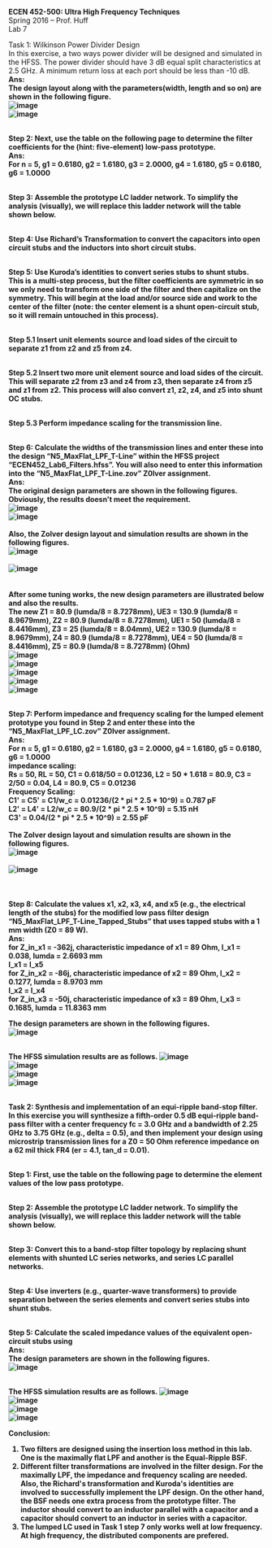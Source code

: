 <b>ECEN 452-500: Ultra High Frequency Techniques</b><br>
Spring 2016 – Prof. Huff<br>
Lab 7


Task 1: Wilkinson Power Divider Design<br>
In this exercise, a two ways power divider will be designed and simulated in the HFSS. The power divider should have 3 dB equal split characteristics at 2.5 GHz. A minimum return loss at each port should be less than -10 dB.<br>
<b>Ans:<br>
<b>The design layout along with the parameters(width, length and so on) are shown in the following figure.</b><br>
![image](https://github.com/CourseReps/ECEN452-Spring2016/blob/master/Students/StevenYeh/Lab7/design_layout.png)<br>
![image](https://github.com/CourseReps/ECEN452-Spring2016/blob/master/Students/StevenYeh/Lab7/design_parameter.png)<br>


<br>Step 2: Next, use the table on the following page to determine the filter coefficients for the (hint: five-element) low-pass prototype.<br>
<b>Ans:<br>
For n = 5, g1 = 0.6180, g2 = 1.6180, g3 = 2.0000, g4 = 1.6180, g5 = 0.6180, g6 = 1.0000<br></b>

<br>Step 3: Assemble the prototype LC ladder network.
To simplify the analysis (visually), we will replace this ladder network will the table shown below.



<br>Step 4: Use Richard’s Transformation to convert the capacitors into open circuit stubs and the inductors into short circuit stubs.



<br>Step 5: Use Kuroda’s identities to convert series stubs to shunt stubs. This is a multi-step process, but the filter coefficients are symmetric in so we only need to transform one side of the filter and then capitalize on the symmetry. This will begin at the load and/or source side and work to the center of the filter (note: the center element is a shunt open-circuit stub, so it will remain untouched in this process).


<br>Step 5.1 Insert unit elements source and load sides of the circuit to separate z1 from z2 and z5 from z4.


<br>Step 5.2 Insert two more unit element source and load sides of the circuit. This will separate z2 from z3 and z4 from z3, then separate z4 from z5 and z1 from z2. This process will also convert z1, z2, z4, and z5 into shunt OC stubs.


<br>Step 5.3 Perform impedance scaling for the transmission line.


<br>Step 6: Calculate the widths of the transmission lines and enter these into the design “N5_MaxFlat_LPF_T-Line” within the HFSS project “ECEN452_Lab6_Filters.hfss”. You will also need to enter this information into the “N5_MaxFlat_LPF_T-Line.zov” Z0lver assignment.<br>
<b>Ans:<br>
The original design parameters are shown in the following figures. Obviously, the results doesn't meet the requirement.<br>
![image](https://github.com/CourseReps/ECEN452-Spring2016/blob/master/Students/StevenYeh/Lab6/maximally_flat_parameter.jpg)<br>
![image](https://github.com/CourseReps/ECEN452-Spring2016/blob/master/Students/StevenYeh/Lab6/original_maximally_flat_tline_amp_S11_S21.jpg) <br><br>
Also, the Zolver design layout and simulation results are shown in the following figures.<br>
![image](https://github.com/CourseReps/ECEN452-Spring2016/blob/master/Students/StevenYeh/Lab6/N5_MaxFlat_LPF_Tline_Design.jpg)<br><br>
![image](https://github.com/CourseReps/ECEN452-Spring2016/blob/master/Students/StevenYeh/Lab6/N5_MaxFlat_LPF_Tline_Result.jpg)<br><br><br>
After some tuning works, the new design parameters are illustrated below and also the results.<br>
The new Z1 = 80.9 (lumda/8 = 8.7278mm), UE3 = 130.9 (lumda/8 = 8.9679mm), Z2 = 80.9 (lumda/8 = 8.7278mm), UE1 = 50 (lumda/8 = 8.4416mm), Z3 = 25 (lumda/8 = 8.04mm), UE2 = 130.9 (lumda/8 = 8.9679mm), Z4 = 80.9 (lumda/8 = 8.7278mm), UE4 = 50 (lumda/8 = 8.4416mm), Z5 = 80.9 (lumda/8 = 8.7278mm) (Ohm)<br>
![image](https://github.com/CourseReps/ECEN452-Spring2016/blob/master/Students/StevenYeh/Lab6/maximally_flat_tline_parameters.jpg)<br>
![image](https://github.com/CourseReps/ECEN452-Spring2016/blob/master/Students/StevenYeh/Lab6/maximally_flat_tline_amp_S11.jpg) <br>
![image](https://github.com/CourseReps/ECEN452-Spring2016/blob/master/Students/StevenYeh/Lab6/maximally_flat_tline_amp_S21.jpg) <br>
![image](https://github.com/CourseReps/ECEN452-Spring2016/blob/master/Students/StevenYeh/Lab6/maximally_flat_tline_phase_S11.jpg) <br>
![image](https://github.com/CourseReps/ECEN452-Spring2016/blob/master/Students/StevenYeh/Lab6/maximally_flat_tline_phase_S21.jpg) <br></b>

<br>Step 7: Perform impedance and frequency scaling for the lumped element prototype you found in Step 2 and enter these into the “N5_MaxFlat_LPF_LC.zov” Z0lver assignment.<br>
<b>Ans:<br>
For n = 5, g1 = 0.6180, g2 = 1.6180, g3 = 2.0000, g4 = 1.6180, g5 = 0.6180, g6 = 1.0000<br>
impedance scaling:<br>
Rs = 50, RL = 50, C1 = 0.618/50 = 0.01236, L2 = 50 * 1.618 = 80.9, C3 = 2/50 = 0.04, L4 = 80.9, C5 = 0.01236<br>
Frequency Scaling:<br>
C1' = C5' = C1/w_c = 0.01236/(2 * pi * 2.5 * 10^9) = 0.787 pF<br>
L2' = L4' = L2/w_c = 80.9/(2 * pi * 2.5 * 10^9) = 5.15 nH<br>
C3' = 0.04/(2 * pi * 2.5 * 10^9) = 2.55 pF<br><br>
The Zolver design layout and simulation results are shown in the following figures.<br></b>
![image](https://github.com/CourseReps/ECEN452-Spring2016/blob/master/Students/StevenYeh/Lab6/N5_MaxFlat_LPF_LC_Design.jpg)<br><br>
![image](https://github.com/CourseReps/ECEN452-Spring2016/blob/master/Students/StevenYeh/Lab6/N5_MaxFlat_LPF_LC_Result.jpg)<br><br><br>
<br>Step 8: Calculate the values x1, x2, x3, x4, and x5 (e.g., the electrical length of the stubs) for the modified low pass filter design “N5_MaxFlat_LPF_T-Line_Tapped_Stubs” that uses tapped stubs with a 1 mm width (Z0 = 89 W).<br>
<b>Ans:<br>
for Z_in_x1 = -362j, characteristic impedance of x1 = 89 Ohm, l_x1 = 0.038, lumda = 2.6693 mm<br>
l_x1 = l_x5<br>
for Z_in_x2 = -86j, characteristic impedance of x2 = 89 Ohm, l_x2 = 0.1277, lumda = 8.9703 mm<br>
l_x2 = l_x4<br>
for Z_in_x3 = -50j, characteristic impedance of x3 = 89 Ohm, l_x3 = 0.1685, lumda = 11.8363 mm<br>

The design parameters are shown in the following figures.<br>
![image](https://github.com/CourseReps/ECEN452-Spring2016/blob/master/Students/StevenYeh/Lab6/maximally_flat_tapped_stub_parameter.jpg) <br><br>

The HFSS simulation results are as follows.
![image](https://github.com/CourseReps/ECEN452-Spring2016/blob/master/Students/StevenYeh/Lab6/maximally_flat_tapered_stubs_amp_S11.jpg) <br>
![image](https://github.com/CourseReps/ECEN452-Spring2016/blob/master/Students/StevenYeh/Lab6/maximally_flat_tapered_stubs_amp_S21.jpg) <br>
![image](https://github.com/CourseReps/ECEN452-Spring2016/blob/master/Students/StevenYeh/Lab6/maximally_flat_tapered_stubs_phase_S11.jpg) <br>
![image](https://github.com/CourseReps/ECEN452-Spring2016/blob/master/Students/StevenYeh/Lab6/maximally_flat_tapered_stubs_phase_S21.jpg) <br></b>

<br>Task 2: Synthesis and implementation of an equi-ripple band-stop filter.
In this exercise you will synthesize a fifth-order 0.5 dB equi-ripple band-pass filter with a center frequency fc = 3.0 GHz and a bandwidth of 2.25 GHz to 3.75 GHz (e.g., delta = 0.5), and then implement your design using microstrip transmission lines for a Z0 = 50 Ohm reference impedance on a 62 mil thick FR4 (er = 4.1, tan_d = 0.01).

<br>Step 1: First, use the table on the following page to determine the element values of the low pass prototype.


<br>Step 2: Assemble the prototype LC ladder network.
To simplify the analysis (visually), we will replace this ladder network will the table shown below.


<br>Step 3: Convert this to a band-stop filter topology by replacing shunt elements with shunted LC series networks, and series LC parallel networks.


<br>Step 4: Use inverters (e.g., quarter-wave transformers) to provide separation between the series elements and convert series stubs into shunt stubs.


<br>Step 5: Calculate the scaled impedance values of the equivalent open-circuit stubs using<br>
<b>Ans:<br>
The design parameters are shown in the following figures.<br>
![image](https://github.com/CourseReps/ECEN452-Spring2016/blob/master/Students/StevenYeh/Lab6/equal_ripple_parameter.jpg) <br><br>

The HFSS simulation results are as follows.
![image](https://github.com/CourseReps/ECEN452-Spring2016/blob/master/Students/StevenYeh/Lab6/equal_ripple_amp_S11.jpg) <br>
![image](https://github.com/CourseReps/ECEN452-Spring2016/blob/master/Students/StevenYeh/Lab6/equal_ripple_amp_S21.jpg) <br>
![image](https://github.com/CourseReps/ECEN452-Spring2016/blob/master/Students/StevenYeh/Lab6/equal_ripple_phase_S11.jpg) <br>
![image](https://github.com/CourseReps/ECEN452-Spring2016/blob/master/Students/StevenYeh/Lab6/equal_ripple_phase_S21.jpg) <br></b>


<b>Conclusion:<br>

1. Two filters are designed using the insertion loss method in this lab. One is the maximally flat LPF and another is the Equal-Ripple BSF.<br>
2. Different filter transformations are involved in the filter design. For the maximally LPF, the impedance and frequency scaling are needed. Also, the Richard's transformation and Kuroda's identities are involved to successfully implement the LPF design. On the other hand, the BSF needs one extra process from the prototype filter. The inductor should convert to an inductor parallel with a capacitor and a capacitor should convert to an inductor in series with a capacitor.
3. The lumped LC used in Task 1 step 7 only works well at low frequency. At high frequency, the distributed components are prefered.</b>
